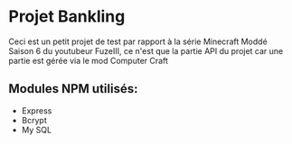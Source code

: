 # Projet Bankling
Ceci est un petit projet de test par rapport à la série Minecraft Moddé Saison 6 du youtubeur FuzeIII, ce n'est que la partie API du projet car une partie est gérée via le mod Computer Craft

## Modules NPM utilisés:
- Express
- Bcrypt
- My SQL